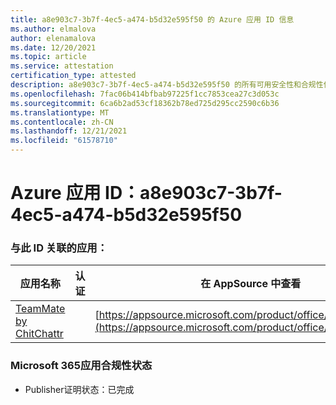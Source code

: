 ```yaml
---
title: a8e903c7-3b7f-4ec5-a474-b5d32e595f50 的 Azure 应用 ID 信息
ms.author: elmalova
author: elenamalova
ms.date: 12/20/2021
ms.topic: article
ms.service: attestation
certification_type: attested
description: a8e903c7-3b7f-4ec5-a474-b5d32e595f50 的所有可用安全性和合规性信息。
ms.openlocfilehash: 7fac06b414bfbab97225f1cc7853cea27c3d053c
ms.sourcegitcommit: 6ca6b2ad53cf18362b78ed725d295cc2590c6b36
ms.translationtype: MT
ms.contentlocale: zh-CN
ms.lasthandoff: 12/21/2021
ms.locfileid: "61578710"
---
```

# <a name="azure-app-id-a8e903c7-3b7f-4ec5-a474-b5d32e595f50"></a>Azure 应用 ID：a8e903c7-3b7f-4ec5-a474-b5d32e595f50


### <a name="apps-associated-with-this-id"></a>与此 ID 关联的应用：
| **应用名称** | **认证** | **在 AppSource 中查看** |
|--------------|---------------|-----------------------|
| [TeamMate by ChitChattr](https://docs.microsoft.com/microsoft-365-app-certification/forward/WA200002530) |  | [https://appsource.microsoft.com/product/office/WA200002530](https://appsource.microsoft.com/product/office/WA200002530) |

### <a name="microsoft-365-app-compliance-status"></a>Microsoft 365应用合规性状态
- Publisher证明状态：已完成
